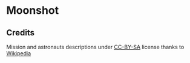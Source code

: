 # Moonshot

## Credits
Mission and astronauts descriptions under [CC-BY-SA](https://creativecommons.org/licenses/by-sa/3.0/) license thanks to [Wikipedia](https://www.wikipedia.org)
